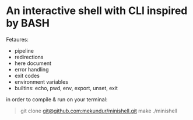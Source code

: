 # An interactive shell with CLI inspired by BASH

Fetaures:
- pipeline
- redirections
- here document
- error handling
- exit codes
- environment variables
- builtins: echo, pwd, env, export, unset, exit

in order to compile & run on your terminal:
> git clone [git@github.com:mekundur/minishell.git](https://github.com/mekundur/minishell.git)
> make
> ./minishell
